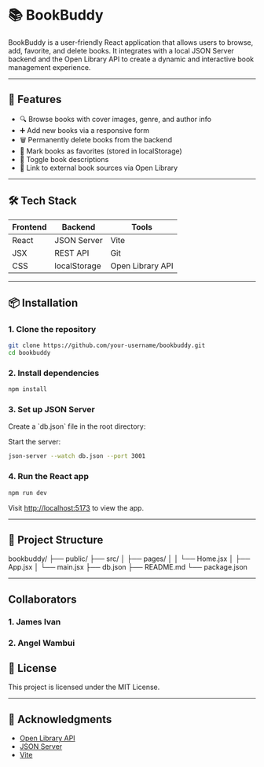# 📚 BookBuddy

BookBuddy is a user-friendly React application that allows users to browse, add, favorite, and delete books. It integrates with a local JSON Server backend and the Open Library API to create a dynamic and interactive book management experience.

---

## 🚀 Features

- 🔍 Browse books with cover images, genre, and author info  
- ➕ Add new books via a responsive form  
- 🗑️ Permanently delete books from the backend  
- 💖 Mark books as favorites (stored in localStorage)  
- 📖 Toggle book descriptions  
- 🔗 Link to external book sources via Open Library

---

## 🛠️ Tech Stack

| Frontend | Backend     | Tools         |
|----------|-------------|---------------|
| React    | JSON Server | Vite          |
| JSX      | REST API    | Git           |
| CSS      | localStorage| Open Library API |

---

## 📦 Installation

### 1. Clone the repository

```bash
git clone https://github.com/your-username/bookbuddy.git
cd bookbuddy
```

### 2. Install dependencies

```bash
npm install
```

### 3. Set up JSON Server

Create a \`db.json\` file in the root directory:


Start the server:

```bash
json-server --watch db.json --port 3001
```

### 4. Run the React app

```bash
npm run dev
```

Visit [http://localhost:5173](http://localhost:5173) to view the app.

---

## 📁 Project Structure


bookbuddy/
├── public/
├── src/
│   ├── pages/
│   │   └── Home.jsx
│   ├── App.jsx
│   └── main.jsx
├── db.json
├── README.md
└── package.json


---

## Collaborators
### 1. James Ivan
### 2. Angel Wambui

## 📄 License

This project is licensed under the MIT License.

---

## 🙌 Acknowledgments

- [Open Library API](https://openlibrary.org/developers/api)  
- [JSON Server](https://github.com/typicode/json-server)  
- [Vite](https://vitejs.dev/)
